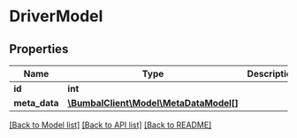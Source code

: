 # DriverModel

## Properties
Name | Type | Description | Notes
------------ | ------------- | ------------- | -------------
**id** | **int** |  | 
**meta_data** | [**\BumbalClient\Model\MetaDataModel[]**](MetaDataModel.md) |  | [optional] 

[[Back to Model list]](../README.md#documentation-for-models) [[Back to API list]](../README.md#documentation-for-api-endpoints) [[Back to README]](../README.md)


